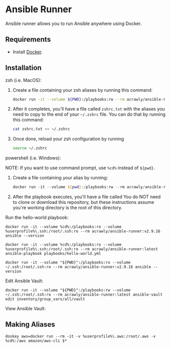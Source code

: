 # Ansible Runner

Ansible runner allows you to run Ansible anywhere using Docker.

## Requirements

- Install [Docker](https://docs.docker.com/get-docker/).

## Installation

zsh (i.e. MacOS):

1. Create a file containing your zsh aliases by running this command:

    ````bash
    docker run -it --volume ${PWD}:/playbooks:rw --rm acrawly/ansible-runner:v2.10.4 ansible-playbook playbooks/install-zsh-alias.yml

2. After it completes, you'll have a file called `zshrc.txt` with the aliases you need to copy to the end of your `~/.zshrc` file. You can do that by running this command:

    ````bash
    cat zshrc.txt >> ~/.zshrc
    ````

3. Once done, reload your zsh configuration by running  

    ````bash
    source ~/.zshrc
    ````

powershell (i.e. Windows):

NOTE: If you want to use command prompt, use `%cd%` instead of `${pwd}`.

1. Create a file containing your alias by running:

    ```powershell
    docker run -it --volume ${pwd}:/playbooks:rw --rm acrawly/ansible-runner:latest ansible-playbook playbooks/install-ps-alias.yml
    ```

2. After the playbook executes, you'll have a file called 
You do NOT need to clone or download this repository, but these instructions assume you're working directory is the root of this directory.

Run the hello-world playbook:

`docker run -it --volume %cd%:/playbooks:ro --volume %userprofile%\.ssh:/root/.ssh:ro --rm acrawly/ansible-runner:v2.9.16 ansible --version`

`docker run -it --volume %cd%:/playbooks:ro --volume %userprofile%\.ssh:/root/.ssh:ro --rm acrawly/ansible-runner:latest ansible-playbook playbooks/hello-world.yml`

`docker run -it --volume "${PWD}":/playbooks:ro --volume ~/.ssh:/root/.ssh:ro --rm acrawly/ansible-runner:v2.9.16 ansible --version`

Edit Ansible Vault:

`docker run -it --volume "${PWD}":/playbooks:rw --volume ~/.ssh:/root/.ssh:ro --rm acrawly/ansible-runner:latest ansible-vault edit inventory/group_vars/all/vault`

View Ansible Vault:


## Making Aliases

`doskey aws=docker run --rm -it -v %userprofile%\.aws:/root/.aws -v %cd%:/aws amazon/aws-cli $*`


